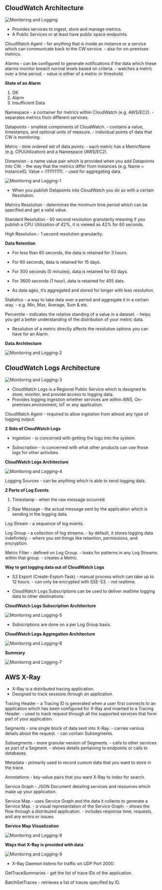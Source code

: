 ## CloudWatch Architecture

![Monitoring and Logging](images/Monitoring%20and%20Logging.png)

* Provides services to ingest, store and manage metrics.
* A Public Services or at least have public space endpoints.

CloudWatch Agent
	\- for anything that is inside an instance or a service which can communicate back to the CW service.
	\- also for on-premises metrics.

Alarms
	- can be configured to generate notifications if the data which these alarms monitor breach normal levels based on criteria.
	- watches a metric over a time period.
	- value is either of a metric or threshold.

**State of an Alarm**

1. OK
2. Alarm
3. Insufficient Data

Namespace
	- a container for metrics within CloudWatch (e.g. AWS/EC2).
	- separates metrics from different services.

Datapoints
	- smallest components of CloudWatch.
	- contains a value, timestamps, and optional units of measure.
	- individual points of data that CW is monitoring.

Metric
	- time ordered set of data points.
	- each metric has a MetricName (e.g. CPUUtilization) and a Namespace (AWS/EC2).

Dimension
	- a name value pair which is provided when you add Datapoints into CW.
	- the way that the metrics differ from instances (e.g. Name = InstanceID, Value = i111111111).
	- used for aggregating data.

![Monitoring and Logging-1](images/Monitoring%20and%20Logging-1.png)

* When you publish Datapoints into CloudWatch you do so with a certain Resolution.

Metrics Resolution
	- determines the minimum time period which can be specified and get a valid value.

Standard Resolution
	- 60 second resolution granularity meaning if you publish a CPU Utilization of 42%, it is viewed as 42% for 60 seconds.

High Resolution
	- 1 second resolution granularity.

**Data Retention**

* For less than 60 seconds, the data is retained for 3 hours.
* For 60 seconds, data is retained for 15 days.
* For 300 seconds (5 minutes), data is retained for 63 days.
* For 3600 seconds (1 hour), data is retained for 455 dats.

* As data ages, it’s aggregated and stored for longer with less resolution.

Statistics
	- a way to take data over a period and aggregate it in a certain way.
	- e.g. Min, Max, Average, Sum & etc.

Percentile
	- indicates the relative standing of a value in a dataset.
	- helps you get a better understanding of the distribution of your metric data.

* Resolution of a metric directly affects the resolution options you can have for an Alarm.

**Data Architecture**

![Monitoring and Logging-2](images/Monitoring%20and%20Logging-2.png)

## CloudWatch Logs Architecture

![Monitoring and Logging-3](images/Monitoring%20and%20Logging-3.png)

* CloudWatch Logs is a Regional Public Service which is designed to store, monitor, and provide access to logging data.
* Provides logging ingestion whether services are within AWS, On-premises environment, IoT or any application.

CloudWatch Agent
	- required to allow ingestion from almost any type of logging output.

**2 Side of CloudWatch Logs**

* Ingestion
	\- is concerned with getting the logs into the system.

* Subscription
	\- is concerned with what other products can use those logs for other activities.

**CloudWatch Logs Architecture**

![Monitoring and Logging-4](images/Monitoring%20and%20Logging-4.png)

Logging Sources
	- can be anything which is able to send logging data.

**2 Parts of Log Events**

1. Timestamp
	\- when the raw message occurred.

2. Raw Message
	\- the actual message sent by the application which is sending in the logging data.

Log Stream
	- a sequence of log events.

Log Group
	- a collection of log streams.
	- by default, it stores logging data indefinitely.
	- where you set things like retention, permissions, and encryption.

Metric Filter
	- defined on Log Group.
	- looks for patterns in any Log Streams within that group.
	- creates a Metric.

**Way to get logging data out of CloudWatch Logs**

* S3 Export (Create-Export-Task)
		- manual process which can take up to 12 hours.
		- can only be encrypted with SSE-S3.
		- not realtime.

* CloudWatch Logs Subscriptions can be used to deliver realtime logging data to other destinations.

**CloudWatch Logs Subscription Architecture**

![Monitoring and Logging-5](images/Monitoring%20and%20Logging-5.png)

* Subscriptions are done on a per Log Group basis.

**CloudWatch Logs Aggregation Architecture**

![Monitoring and Logging-6](images/Monitoring%20and%20Logging-6.png)

**Summary**

![Monitoring and Logging-7](images/Monitoring%20and%20Logging-7.png)

## AWS X-Ray

* X-Ray is a distributed tracing application.
* Designed to track sessions through an application.

Tracing Header
	- a Tracing ID is generated when a user first connects to an application which has been configured for X-Ray and inserted to a Tracing Header.
	- used to track request through all the supported services that form part of your application.

Segments
	- one single block of data sent into X-Ray.
	- carries various details about the request.
	- can contain Subsegments.

Subsegments
	- more granular version of Segments.
	- calls to other services as part of a Segment.
	- shows details pertaining to endpoints or calls to databases.

Metadata
	\- primarily used to record custom data that you want to store in the trace.

Annotations
	\- key-value pairs that you want X-Ray to index for search.

Service Graph
	- JSON Document detailing services and resources which make up your application.

Service Map
	- uses Service Graph and the data it collects to generate a Service Map.
	- a visual representation of the Service Graph.
	- shows the flow through a distributed application.
	- includes response time, requests, and any errors or issues.

**Service Map Visualization**

![Monitoring and Logging-8](images/Monitoring%20and%20Logging-8.png)

**Ways that X-Ray is provided with data**

![Monitoring and Logging-9](images/Monitoring%20and%20Logging-9.png)

* X-Ray Daemon listens for traffic on UDP Port 2000.

GetTraceSummaries
	\- get the list of trace IDs of the application.

BatchGetTraces 
	\- retrieves a list of traces specified by ID.